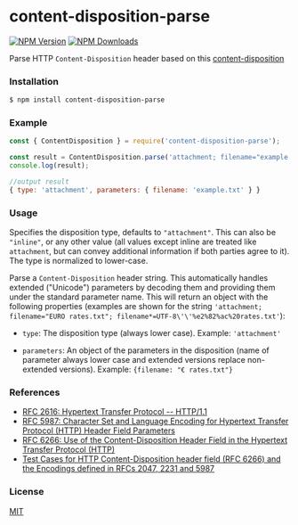 # content-disposition-parse

[![NPM Version][npm-image]][npm-url] [![NPM Downloads][downloads-image]][downloads-url]

Parse HTTP `Content-Disposition` header based on this [content-disposition][git-url]

### Installation

```sh
$ npm install content-disposition-parse
```
### Example

```js
const { ContentDisposition } = require('content-disposition-parse');

const result = ContentDisposition.parse('attachment; filename="example.txt"');
console.log(result);

//output result 
{ type: 'attachment', parameters: { filename: 'example.txt' } }
```

### Usage

Specifies the disposition type, defaults to `"attachment"`. This can also be
`"inline"`, or any other value (all values except inline are treated like
`attachment`, but can convey additional information if both parties agree to
it). The type is normalized to lower-case.

Parse a `Content-Disposition` header string. This automatically handles extended
("Unicode") parameters by decoding them and providing them under the standard
parameter name. This will return an object with the following properties (examples
are shown for the string `'attachment; filename="EURO rates.txt"; filename*=UTF-8\'\'%e2%82%ac%20rates.txt'`):

 - `type`: The disposition type (always lower case). Example: `'attachment'`

 - `parameters`: An object of the parameters in the disposition (name of parameter
   always lower case and extended versions replace non-extended versions). Example:
   `{filename: "€ rates.txt"}`

### References

- [RFC 2616: Hypertext Transfer Protocol -- HTTP/1.1][rfc-2616]
- [RFC 5987: Character Set and Language Encoding for Hypertext Transfer Protocol (HTTP) Header Field Parameters][rfc-5987]
- [RFC 6266: Use of the Content-Disposition Header Field in the Hypertext Transfer Protocol (HTTP)][rfc-6266]
- [Test Cases for HTTP Content-Disposition header field (RFC 6266) and the Encodings defined in RFCs 2047, 2231 and 5987][tc-2231]

[rfc-2616]: https://tools.ietf.org/html/rfc2616
[rfc-5987]: https://tools.ietf.org/html/rfc5987
[rfc-6266]: https://tools.ietf.org/html/rfc6266
[tc-2231]: http://greenbytes.de/tech/tc2231/

### License

[MIT](LICENSE)

[npm-image]: https://img.shields.io/npm/v/content-disposition-parse.svg?
[npm-url]: https://npmjs.org/package/content-disposition-parse
[downloads-image]: https://img.shields.io/npm/dm/content-disposition-parse.svg
[npm-badge]: https://img.shields.io/badge/npm-red?logo=npm&label=%20
[git-badge]: https://img.shields.io/badge/github-blue?logo=github&label=%20
[npm-orig-url]: https://npmjs.org/package/content-disposition
[git-url]: https://github.com/jshttp/content-disposition
[downloads-url]: https://npmjs.org/package/content-disposition-parse

